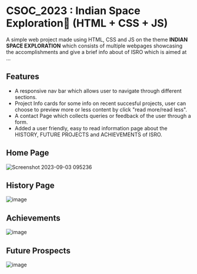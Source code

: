 # CSOC_2023 : Indian Space Exploration🚀 (HTML + CSS + JS)
A simple web project made using HTML, CSS and JS on the theme <b>INDIAN SPACE EXPLORATION</b> which consists of multiple webpages showcasing the accomplishments and give a brief info about of ISRO which is aimed at ...


## Features
<ul>
  <li>A responsive nav bar which allows user to navigate through different sections.</li>
  <li>Project Info cards for some info on recent succesful projects, user can choose to preview more or less content by click "read more/read less".</li>
  <li>A contact Page which collects queries or feedback of the user through a form.</li>
  <li>Added a user friendly, easy to read information page about the HISTORY, FUTURE PROJECTS and ACHIEVEMENTS of ISRO.</li>
</ul>

## Home Page
![Screenshot 2023-09-03 095236](https://github.com/MarsalS1050/CSOC_2023/assets/143715510/e5415ae6-5945-41de-9778-b682e10db2c6)

## History Page
![image](https://github.com/MarsalS1050/CSOC_2023/assets/143715510/8eb53e63-8f55-424a-b66f-009222dc142d)


## Achievements
![image](https://github.com/MarsalS1050/CSOC_2023/assets/143715510/460427e1-6899-4fdb-9e57-faddee74338f)


## Future Prospects
![image](https://github.com/captain99999/CSOC_2023/assets/129191267/4ed9b5cf-85c4-4a3f-bac4-16901bc6ff5a)

